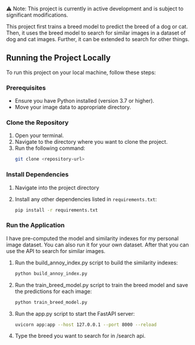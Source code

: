 ⚠️ Note: This project is currently in active development and is subject to significant modifications.

This project first trains a breed model to predict the breed of a dog or cat. Then, it uses the breed model to search for similar images in a dataset of dog and cat images. Further, it can be extended to search for other things.

## Running the Project Locally

To run this project on your local machine, follow these steps:

### Prerequisites
- Ensure you have Python installed (version 3.7 or higher).
- Move your image data to appropriate directory.

### Clone the Repository
1. Open your terminal.
2. Navigate to the directory where you want to clone the project.
3. Run the following command:
   ```bash
   git clone <repository-url>
   ```

### Install Dependencies
1. Navigate into the project directory

2. Install any other dependencies listed in `requirements.txt`:
   ```bash
   pip install -r requirements.txt
   ```

### Run the Application

I have pre-computed the model and similarity indexes for my personal image dataset. You can also run it for your own dataset. After that you can use the API to search for similar images.

1. Run the build_annoy_index.py script to build the similarity indexes:
   ```bash
   python build_annoy_index.py
   ```

2. Run the train_breed_model.py script to train the breed model and save the predictions for each image:
   ```bash
   python train_breed_model.py
   ```
3. Run the app.py script to start the FastAPI server:
   ```bash
   uvicorn app:app --host 127.0.0.1 --port 8000 --reload
   ```

4. Type the breed you want to search for in /search api.
